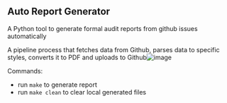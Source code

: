 ## Auto Report Generator

A Python tool to generate formal audit reports from github issues automatically

A pipeline process that fetches data from Github, parses data to specific styles, converts it to PDF and uploads to Github![image](https://github.com/mileyzjq/audit_tool/assets/37039827/2cc615e7-597b-4b6b-b4e7-891fd1ec8b92)

Commands:
- run `make` to generate report
- run `make clean` to clear local generated files
